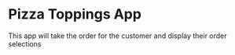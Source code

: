 # Pizza Toppings App

This app will take the order for the customer and display their order selections

